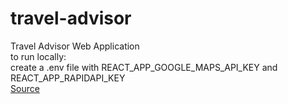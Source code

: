 # travel-advisor
Travel Advisor Web Application  
to run locally:  
create a .env file with REACT_APP_GOOGLE_MAPS_API_KEY and REACT_APP_RAPIDAPI_KEY  
[Source](https://youtu.be/GDa8kZLNhJ4?t=207)
